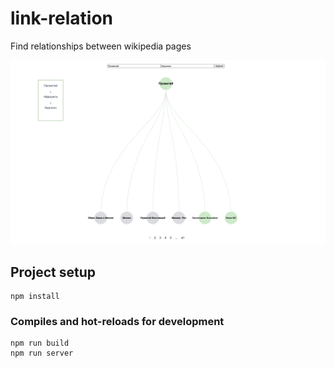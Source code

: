 # link-relation
Find relationships between  wikipedia pages


![alt text](https://github.com/alextorq/link-relation/blob/master/public/preview.png?raw=true)
## Project setup
```
npm install
```

### Compiles and hot-reloads for development
```
npm run build
npm run server
```
